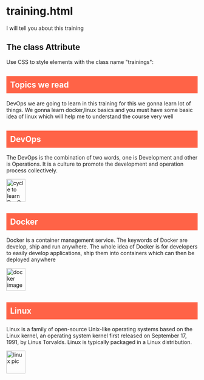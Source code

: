 # training.html
I will tell you about this training 
<html>
<head>
<style>
.trainings {
  background-color: tomato;
  color: white;
  padding: 10px;
}
</style>
</head>
<body>

<h2>The class Attribute</h2>
<p>Use CSS to style elements with the class name "trainings":</p>

<h2 class="trainings">Topics we read</h2>
<p>DevOps we are going to learn in this training for this we gonna learn lot of things.
   We gonna learn docker,linux basics and you must have some basic idea of linux which will help me to understand the course very well
</p>

<h2 class="trainings"> DevOps </h2>
<p>The DevOps is the combination of two words, one is Development and other is Operations. It is a culture to promote the development and operation process collectively.</p>
<img src="https://static.javatpoint.com/tutorial/devops/images/devops-tutorial.png" alt="cycle to learn DevOps" style="width:50px;height:60px;">

<h2 class="trainings">Docker</h2>
<p>Docker is a container management service. The keywords of Docker are develop, ship and run anywhere. 
The whole idea of Docker is for developers to easily develop applications, ship them into containers which can then be deployed anywhere
</p>
 <img src="https://www.tutorialspoint.com/docker/images/docker-mini-logo.jpg" alt="docker image" style="width:50px;height:60px;">
 
<h2 class="trainings">Linux</h2>
<p>Linux is a family of open-source Unix-like operating systems based on the Linux kernel, an operating system kernel first released on September 17, 1991, by Linus Torvalds. 
Linux is typically packaged in a Linux distribution.
</p>
<img src="https://upload.wikimedia.org/wikipedia/commons/thumb/3/35/Tux.svg/225px-Tux.svg.png" alt="linux pic" style="width:50px;height:60px;">
</body>
</html>
